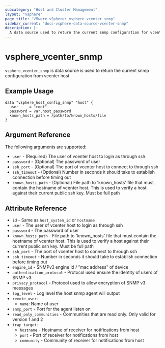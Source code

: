 ```yaml
---
subcategory: "Host and Cluster Management"
layout: "vsphere"
page_title: "VMware vSphere: vsphere_vcenter_snmp"
sidebar_current: "docs-vsphere-data-source-vcenter-snmp"
description: |-
  A data source used to return the current snmp configuration for vcenter
---
```


# vsphere_vcenter_snmp

`vsphere_vcenter_snmp` is data source is used to return the current snmp configuration from vcenter host

## Example Usage

```hcl
data "vsphere_host_config_snmp" "host" {
  user     = "root"
  password = var.host_password
  known_hosts_path = /path/to/known_hosts/file
}
```

## Argument Reference

The following arguments are supported:

* `user` - (Required) The user of vcenter host to login as through ssh
* `password` - (Optional) The password of user
* `ssh_port` - (Optional) The port of vcenter host to connect to through ssh
* `ssh_timeout` - (Optional) Number in seconds it should take to establish connection before timing out
* `known_hosts_path` - (Optional) File path to 'known_hosts' file that must contain the hostname of vcenter host.  This is used to verify a host against their current public ssh key.  Must be full path

## Attribute Reference

* `id` - Same as `host_system_id` or `hostname`
* `user` - The user of vcenter host to login as through ssh
* `password` - The password of user
* `known_hosts_path` - File path to 'known_hosts' file that must contain the hostname of vcenter host.  This is used to verify a host against their current public ssh key.  Must be full path
* `ssh_port` - The port of vcenter host to connect to through ssh
* `ssh_timeout` - Number in seconds it should take to establish connection before timing out
* `engine_id` - SNMPv3 engine id / "mac address" of device
* `authentication_protocol` - Protocol used ensure the identity of users of SNMP v3
* `privacy_protocol` - Protocol used to allow encryption of SNMP v3 messages
* `log_level` - Log level the host snmp agent will output
* `remote_user`:
    * `name`: Name of user
* `snmp_port` - Port for the agent listen on
* `read_only_communities` - Communities that are read only.  Only valid for version 1 and 2
* `trap_target`:
    * `hostname` - Hostname of receiver for notifications from host
    * `port` - Port of receiver for notifications from host
    * `community` - Community of receiver for notifications from host